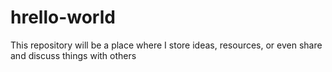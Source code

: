 # hrello-world
This repository will be a place where I store ideas, resources, or even share and discuss things with others
